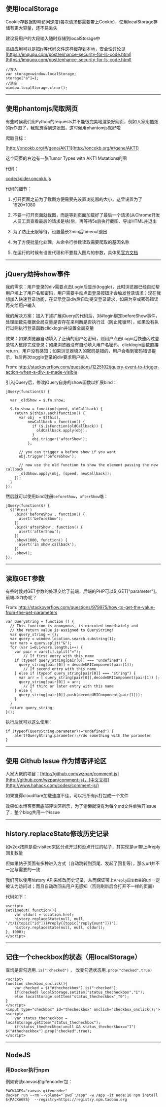 

## 使用localStorage

Cookie存数据影响访问速度(每次请求都需要带上Cookie)，使用localStorage存储有更大容量，还不易丢失

建议将用户的大段输入随时存储到localStorage中

高级应用可以是把js等代码文件这样缓存到本地，安全性讨论见[https://imququ.com/post/enhance-security-for-ls-code.html](https://imququ.com/post/enhance-security-for-ls-code.html)

```
//写入
var storage=window.localStorage;
storage["a"]=1;
//清空
window.localStorage.clear();
```

----

## 使用phantomjs爬取网页

有些时候我们用Python的requests并不能很完美地渲染好网页，例如人家用酷炫的js作图了，我就想得到这张图，这时候用phantomjs就好啦

爬取目标：

[http://oncokb.org/#/gene/AKT1](http://oncokb.org/#/gene/AKT1)

这个网页的右边有一张Tumor Types with AKT1 Mutations的图

代码：

[code/spider.oncokb.js](code/spider.oncokb.js)

代码的细节：

1. 打开页面之前为了截图方便需要先设置浏览器的大小，这里设置为了1920*1080

2. 不要一打开页面就截图，而是等到页面加载好了最后一个请求(从Chrome开发人员工具查看最后的请求是啥)后，再等待5s后执行截图、导出HTML并退出

3. 为了防止无限等待，设置最长2min后timeout退出

4. 为了方便批量化处理，从命令行参数读取需要爬取的基因名称

5. 在运行的时候有设置代理和不要载入图片的参数，具体见[官方文档](http://phantomjs.org/api/command-line.html)

----

## jQuery劫持show事件

我的需求：用户登录的div需要点击Login后显示(toggle)，此时浏览器已经自动帮用户填上了用户名和密码，用户需要手动点击登录按钮才会触发登录请求；现在我想加入快速登录功能，在显示登录div后自动提交登录请求，如果为空或密码错误再交给用户输入

我的解决方案：加入下述扩展jQuery的代码后，对#login绑定beforeShow事件，处理函数先根据全局变量是否存在来判断是否执行过（防止死循环），如果没有执行过则执行登录函数clicklogin并设置全局变量

效果：如果浏览器自动填入了正确的用户名密码，则用户点击Login后快速闪过登录输入框即完成登录；如果浏览器没有自动填入用户名密码，clicklogin函数直接return，用户没有感知；如果浏览器填入的密码是错的，用户会看到密码错误提示，1s后再次toggle登录的div要求用户输入

From: http://stackoverflow.com/questions/1225102/jquery-event-to-trigger-action-when-a-div-is-made-visible

引入jQuery后，修改jQuery自身的show函数以扩展bind：

```
jQuery(function($) {

  var _oldShow = $.fn.show;

  $.fn.show = function(speed, oldCallback) {
    return $(this).each(function() {
      var obj  = $(this),
          newCallback = function() {
            if ($.isFunction(oldCallback)) {
              oldCallback.apply(obj);
            }
            obj.trigger('afterShow');
          };

      // you can trigger a before show if you want
      obj.trigger('beforeShow');

      // now use the old function to show the element passing the new callback
      _oldShow.apply(obj, [speed, newCallback]);
    });
  }
});
```

然后就可以使用bind注册`beforeShow`，`afterShow`咯：

```
jQuery(function($) {
  $('#test')
    .bind('beforeShow', function() {
      alert('beforeShow');
    }) 
    .bind('afterShow', function() {
      alert('afterShow');
    })
    .show(1000, function() {
      alert('in show callback');
    })
    .show();
});
```

----

## 读取GET参数

有些时候对GET参数的处理交给了前端，后端的PHP可以$_GET["parameter"]，前端JS咋办呢？

From: http://stackoverflow.com/questions/979975/how-to-get-the-value-from-the-get-parameters

```
var QueryString = function () {
  // This function is anonymous, is executed immediately and 
  // the return value is assigned to QueryString!
  var query_string = {};
  var query = window.location.search.substring(1);
  var vars = query.split("&");
  for (var i=0;i<vars.length;i++) {
    var pair = vars[i].split("=");
        // If first entry with this name
    if (typeof query_string[pair[0]] === "undefined") {
      query_string[pair[0]] = decodeURIComponent(pair[1]);
        // If second entry with this name
    } else if (typeof query_string[pair[0]] === "string") {
      var arr = [ query_string[pair[0]],decodeURIComponent(pair[1]) ];
      query_string[pair[0]] = arr;
        // If third or later entry with this name
    } else {
      query_string[pair[0]].push(decodeURIComponent(pair[1]));
    }
  } 
  return query_string;
}();
```

执行后就可以这么使用：

```
if (typeof(QueryString.parameter)!="undefined") {
    alert(QueryString.parameter);//do something with the parameter
}
```

----

## 使用 Github Issue 作为博客评论区

人家大佬的项目：[http://github.com/wzpan/comment.js](http://github.com/wzpan/comment.js)，[中文文档](http://www.hahack.com/codes/comment-js/)

如果觉得cloudflare加载速度不佳，可以把所有js打包成一个文件

效果如本博客页面底部评论区所示，为了偷懒就没有为每个md文件单独开issue了，整个blog共用一个issue

----

## history.replaceState修改历史记录

如v2ex按照是否:visited来区分点开过和没点开过的帖子，其实现是url带上#reply回复数量

但如果帖子页面有多种进入方式（自动跳转到页尾、发起了回复等），那么url并不一定与需要的一致

我们可以使用history API来修改历史记录，从而保证带上`#reply回复数量`的url一定被认为访问过；而且自动改回去用户无感知（否则刷新后会打开不一样的页面）

代码如下：

```
<script>
setTimeout( function(){
    var oldurl = location.href;
    history.replaceState(null, null, '/t/{{topic["id"]}}#reply{{topic["replyCount"]}}');
    history.replaceState(null, null, oldurl);
}, 1000);
</script>
```

----

## 记住一个checkbox的状态（用localStorage）

查询是否勾选用`.is(":checked")` ， 改变勾选状态用`.prop("checked",true)`

```
<script>
function checkbox_onclick(){
    var checked = $("#thecheckbox").is(":checked");
    if(checked) localStorage.setItem("status_thecheckbox","1");
    else localStorage.setItem("status_thecheckbox","0");
}
</script>
<input type="checkbox" id="thecheckbox" onclick='checkbox_onclick();'>
<script>
    var status_thecheckbox = localStorage.getItem("status_thecheckbox");
    if(status_thecheckbox!=null && status_thecheckbox=="1") $("#thecheckbox").prop("checked",true);
</script>
```

----

## NodeJS

### 用Docker执行npm

例如安装canvas和gifencoder包：

```
PACKAGES="canvas gifencoder"
docker run --rm --volume="`pwd`:/app" -w /app -it node:10 npm install ${PACKAGES}  --registry=https://registry.npm.taobao.org
```